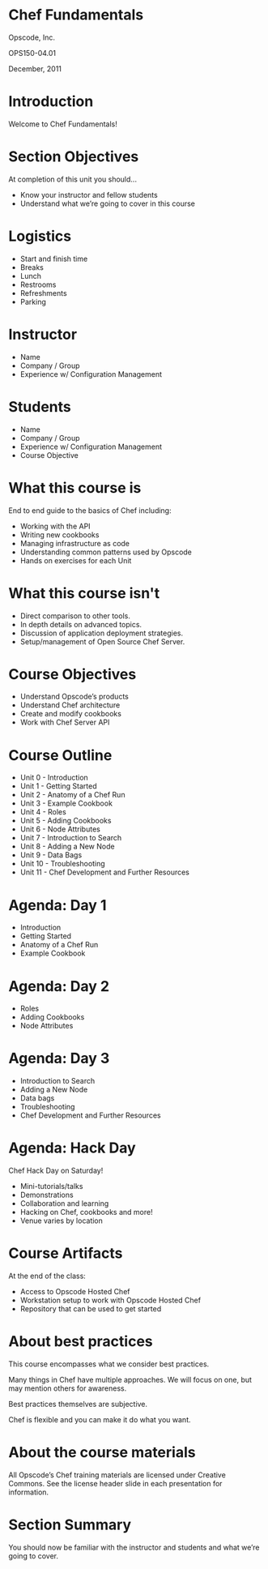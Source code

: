 # Chef Fundamentals

Opscode, Inc.

OPS150-04.01

December, 2011

# Introduction

Welcome to Chef Fundamentals!

# Section Objectives

At completion of this unit you should...

* Know your instructor and fellow students
* Understand what we’re going to cover in this course

# Logistics

* Start and finish time
* Breaks
* Lunch
* Restrooms
* Refreshments
* Parking

# Instructor

* Name
* Company / Group
* Experience w/ Configuration Management

# Students

* Name
* Company / Group
* Experience w/ Configuration Management
* Course Objective

# What this course is

End to end guide to the basics of Chef including:

* Working with the API
* Writing new cookbooks
* Managing infrastructure as code
* Understanding common patterns used by Opscode
* Hands on exercises for each Unit

# What this course isn't

* Direct comparison to other tools.
* In depth details on advanced topics.
* Discussion of application deployment strategies.
* Setup/management of Open Source Chef Server.

# Course Objectives

* Understand Opscode’s products
* Understand Chef architecture
* Create and modify cookbooks
* Work with Chef Server API

# Course Outline

* Unit 0 - Introduction
* Unit 1 - Getting Started
* Unit 2 - Anatomy of a Chef Run
* Unit 3 - Example Cookbook
* Unit 4 - Roles
* Unit 5 - Adding Cookbooks
* Unit 6 - Node Attributes
* Unit 7 - Introduction to Search
* Unit 8 - Adding a New Node
* Unit 9 - Data Bags
* Unit 10 - Troubleshooting
* Unit 11 - Chef Development and Further Resources

# Agenda: Day 1

* Introduction
* Getting Started
* Anatomy of a Chef Run
* Example Cookbook

# Agenda: Day 2

* Roles
* Adding Cookbooks
* Node Attributes

# Agenda: Day 3

* Introduction to Search
* Adding a New Node
* Data bags
* Troubleshooting
* Chef Development and Further Resources

# Agenda: Hack Day

Chef Hack Day on Saturday!

* Mini-tutorials/talks
* Demonstrations
* Collaboration and learning
* Hacking on Chef, cookbooks and more!
* Venue varies by location

# Course Artifacts

At the end of the class:

* Access to Opscode Hosted Chef
* Workstation setup to work with Opscode Hosted Chef
* Repository that can be used to get started

# About best practices

This course encompasses what we consider best practices.

Many things in Chef have multiple approaches. We will focus on one,
but may mention others for awareness.

Best practices themselves are subjective.

Chef is flexible and you can make it do what you want.

# About the course materials

All Opscode’s Chef training materials are licensed under Creative
Commons. See the license header slide in each presentation for
information.

# Section Summary

You should now be familiar with the instructor and students and what
we’re going to cover.
